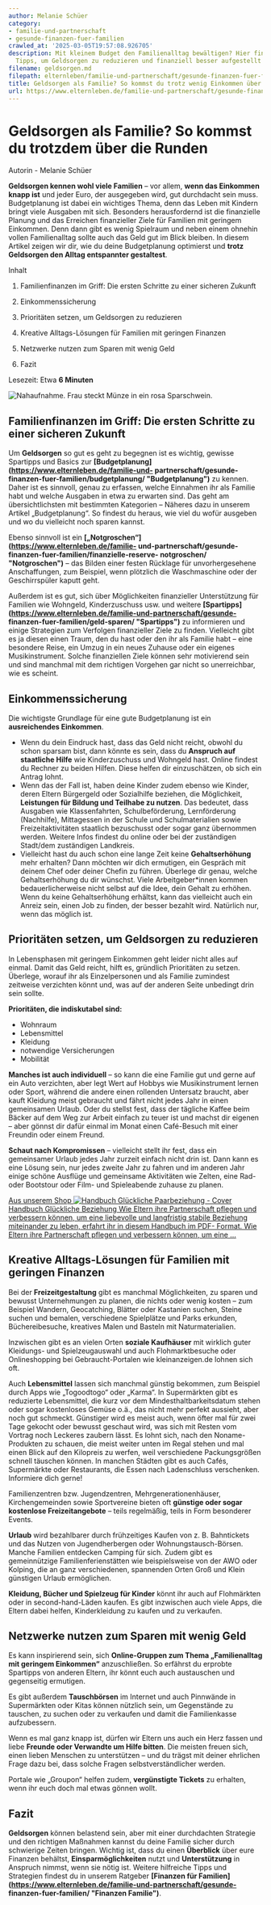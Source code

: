 ```yaml
---
author: Melanie Schüer
category:
- familie-und-partnerschaft
- gesunde-finanzen-fuer-familien
crawled_at: '2025-03-05T19:57:08.926705'
description: Mit kleinem Budget den Familienalltag bewältigen? Hier findest du praktische
  Tipps, um Geldsorgen zu reduzieren und finanziell besser aufgestellt zu sein.
filename: geldsorgen.md
filepath: elternleben/familie-und-partnerschaft/gesunde-finanzen-fuer-familien/geldsorgen.md
title: Geldsorgen als Familie? So kommst du trotz wenig Einkommen über die Runden
url: https://www.elternleben.de/familie-und-partnerschaft/gesunde-finanzen-fuer-familien/geldsorgen/
---
```


#  Geldsorgen als Familie? So kommst du trotzdem über die Runden

Autorin - Melanie Schüer

**Geldsorgen kennen wohl viele Familien** – vor allem, **wenn das Einkommen
knapp ist** und jeder Euro, der ausgegeben wird, gut durchdacht sein muss.
Budgetplanung ist dabei ein wichtiges Thema, denn das Leben mit Kindern bringt
viele Ausgaben mit sich. Besonders herausfordernd ist die finanzielle Planung
und das Erreichen finanzieller Ziele für Familien mit geringem Einkommen. Denn
dann gibt es wenig Spielraum und neben einem ohnehin vollen Familienalltag
sollte auch das Geld gut im Blick bleiben. In diesem Artikel zeigen wir dir,
wie du deine Budgetplanung optimierst und **trotz Geldsorgen den Alltag
entspannter gestaltest**.

Inhalt

1. Familienfinanzen im Griff: Die ersten Schritte zu einer sicheren Zukunft

2. Einkommenssicherung

3. Prioritäten setzen, um Geldsorgen zu reduzieren

4. Kreative Alltags-Lösungen für Familien mit geringen Finanzen

5. Netzwerke nutzen zum Sparen mit wenig Geld

6. Fazit

Lesezeit: Etwa **6 Minuten**

![Nahaufnahme. Frau steckt Münze in ein rosa
Sparschwein.](/fileadmin/_processed_/e/a/csm_Artikel_Geldsorgen_als_Familie__So_kommst_du_trotzdem_u__ber_die_Runden_Canca_klein_c314266201.jpg)

##  Familienfinanzen im Griff: Die ersten Schritte zu einer sicheren Zukunft

Um **Geldsorgen** so gut es geht zu begegnen ist es wichtig, gewisse Spartipps
und Basics zur **[Budgetplanung](https://www.elternleben.de/familie-und-
partnerschaft/gesunde-finanzen-fuer-familien/budgetplanung/ "Budgetplanung")**
zu kennen. Daher ist es sinnvoll, genau zu erfassen, welche Einnahmen ihr als
Familie habt und welche Ausgaben in etwa zu erwarten sind. Das geht am
übersichtlichsten mit bestimmten Kategorien – Näheres dazu in unserem Artikel
„Budgetplanung“. So findest du heraus, wie viel du wofür ausgeben und wo du
vielleicht noch sparen kannst.

Ebenso sinnvoll ist ein **[„Notgroschen“](https://www.elternleben.de/familie-
und-partnerschaft/gesunde-finanzen-fuer-familien/finanzielle-reserve-
notgroschen/ "Notgroschen")** – das Bilden einer festen Rücklage für
unvorhergesehene Anschaffungen, zum Beispiel, wenn plötzlich die Waschmaschine
oder der Geschirrspüler kaputt geht.

Außerdem ist es gut, sich über Möglichkeiten finanzieller Unterstützung für
Familien wie Wohngeld, Kinderzuschuss usw. und weitere
**[Spartipps](https://www.elternleben.de/familie-und-partnerschaft/gesunde-
finanzen-fuer-familien/geld-sparen/ "Spartipps")** zu informieren und einige
Strategien zum Verfolgen finanzieller Ziele zu finden. Vielleicht gibt es ja
diesen einen Traum, den du hast oder den ihr als Familie habt – eine besondere
Reise, ein Umzug in ein neues Zuhause oder ein eigenes Musikinstrument. Solche
finanziellen Ziele können sehr motivierend sein und sind manchmal mit dem
richtigen Vorgehen gar nicht so unerreichbar, wie es scheint.

##  Einkommenssicherung

Die wichtigste Grundlage für eine gute Budgetplanung ist ein **ausreichendes
Einkommen**.

  * Wenn du dein Eindruck hast, dass das Geld nicht reicht, obwohl du schon sparsam bist, dann könnte es sein, dass du **Anspruch auf staatliche Hilfe** wie Kinderzuschuss und Wohngeld hast. Online findest du Rechner zu beiden Hilfen. Diese helfen dir einzuschätzen, ob sich ein Antrag lohnt.
  * Wenn das der Fall ist, haben deine Kinder zudem ebenso wie Kinder, deren Eltern Bürgergeld oder Sozialhilfe beziehen, die Möglichkeit, **Leistungen für Bildung und Teilhabe zu nutzen**. Das bedeutet, dass Ausgaben wie Klassenfahrten, Schulbeförderung, Lernförderung (Nachhilfe), Mittagessen in der Schule und Schulmaterialien sowie Freizeitaktivitäten staatlich bezuschusst oder sogar ganz übernommen werden. Weitere Infos findest du online oder bei der zuständigen Stadt/dem zuständigen Landkreis.
  * Vielleicht hast du auch schon eine lange Zeit keine **Gehaltserhöhung** mehr erhalten? Dann möchten wir dich ermutigen, ein Gespräch mit deinem Chef oder deiner Chefin zu führen. Überlege dir genau, welche Gehaltserhöhung du dir wünschst. Viele Arbeitgeber*innen kommen bedauerlicherweise nicht selbst auf die Idee, dein Gehalt zu erhöhen. Wenn du keine Gehaltserhöhung erhältst, kann das vielleicht auch ein Anreiz sein, einen Job zu finden, der besser bezahlt wird. Natürlich nur, wenn das möglich ist.

##  Prioritäten setzen, um Geldsorgen zu reduzieren

In Lebensphasen mit geringem Einkommen geht leider nicht alles auf einmal.
Damit das Geld reicht, hilft es, gründlich Prioritäten zu setzen. Überlege,
worauf ihr als Einzelpersonen und als Familie zumindest zeitweise verzichten
könnt und, was auf der anderen Seite unbedingt drin sein sollte.

**Prioritäten, die indiskutabel sind:**

  * Wohnraum
  * Lebensmittel
  * Kleidung
  * notwendige Versicherungen
  * Mobilität

**Manches ist auch individuell** – so kann die eine Familie gut und gerne auf
ein Auto verzichten, aber legt Wert auf Hobbys wie Musikinstrument lernen oder
Sport, während die andere einen rollenden Untersatz braucht, aber kauft
Kleidung meist gebraucht und fährt nicht jedes Jahr in einen gemeinsamen
Urlaub. Oder du stellst fest, dass der tägliche Kaffee beim Bäcker auf dem Weg
zur Arbeit einfach zu teuer ist und machst dir eigenen – aber gönnst dir dafür
einmal im Monat einen Café-Besuch mit einer Freundin oder einem Freund.

**Schaut nach Kompromissen** – vielleicht stellt ihr fest, dass ein
gemeinsamer Urlaub jedes Jahr zurzeit einfach nicht drin ist. Dann kann es
eine Lösung sein, nur jedes zweite Jahr zu fahren und im anderen Jahr einige
schöne Ausflüge und gemeinsame Aktivitäten wie Zelten, eine Rad- oder
Bootstour oder Film- und Spieleabende zuhause zu planen.

[ Aus unserem Shop ![Handbuch Glückliche Paarbeziehung -
Cover](/fileadmin/_processed_/8/3/csm_Handbuch_Paarbeziehung_teaser_5b28f37a16.png)
Handbuch Glückliche Beziehung Wie Eltern ihre Partnerschaft pflegen und
verbessern können, um eine liebevolle und langfristig stabile Beziehung
miteinander zu leben, erfahrt ihr in diesem Handbuch im PDF- Format. Wie
Eltern ihre Partnerschaft pflegen und verbessern können, um eine …
](/shop/glueckliche-beziehung/)

##  Kreative Alltags-Lösungen für Familien mit geringen Finanzen

Bei der **Freizeitgestaltung** gibt es manchmal Möglichkeiten, zu sparen und
bewusst Unternehmungen zu planen, die nichts oder wenig kosten – zum Beispiel
Wandern, Geocatching, Blätter oder Kastanien suchen, Steine suchen und
bemalen, verschiedene Spielplätze und Parks erkunden, Büchereibesuche,
kreatives Malen und Basteln mit Naturmaterialien.

Inzwischen gibt es an vielen Orten **soziale Kaufhäuser** mit wirklich guter
Kleidungs- und Spielzeugauswahl und auch Flohmarktbesuche oder Onlineshopping
bei Gebraucht-Portalen wie kleinanzeigen.de lohnen sich oft.

Auch **Lebensmittel** lassen sich manchmal günstig bekommen, zum Beispiel
durch Apps wie „Togoodtogo“ oder „Karma“. In Supermärkten gibt es reduzierte
Lebensmittel, die kurz vor dem Mindesthaltbarkeitsdatum stehen oder sogar
kostenloses Gemüse o.ä., das nicht mehr perfekt aussieht, aber noch gut
schmeckt. Günstiger wird es meist auch, wenn öfter mal für zwei Tage gekocht
oder bewusst geschaut wird, was sich mit Resten vom Vortrag noch Leckeres
zaubern lässt. Es lohnt sich, nach den Noname-Produkten zu schauen, die meist
weiter unten im Regal stehen und mal einen Blick auf den Kilopreis zu werfen,
weil verschiedene Packungsgrößen schnell täuschen können. In manchen Städten
gibt es auch Cafés, Supermärkte oder Restaurants, die Essen nach Ladenschluss
verschenken. Informiere dich gerne!

Familienzentren bzw. Jugendzentren, Mehrgenerationenhäuser, Kirchengemeinden
sowie Sportvereine bieten oft **günstige oder sogar kostenlose
Freizeitangebote** – teils regelmäßig, teils in Form besonderer Events.

**Urlaub** wird bezahlbarer durch frühzeitiges Kaufen von z. B. Bahntickets
und das Nutzen von Jugendherbergen oder Wohnungstausch-Börsen. Manche Familien
entdecken Camping für sich. Zudem gibt es gemeinnützige Familienferienstätten
wie beispielsweise von der AWO oder Kolping, die an ganz verschiedenen,
spannenden Orten Groß und Klein günstigen Urlaub ermöglichen.

**Kleidung, Bücher und Spielzeug für Kinder** könnt ihr auch auf Flohmärkten
oder in second-hand-Läden kaufen. Es gibt inzwischen auch viele Apps, die
Eltern dabei helfen, Kinderkleidung zu kaufen und zu verkaufen.

##  Netzwerke nutzen zum Sparen mit wenig Geld

Es kann inspirierend sein, sich **Online-Gruppen zum Thema „Familienalltag mit
geringem Einkommen“** anzuschließen. So erfährst du erprobte Spartipps von
anderen Eltern, ihr könnt euch auch austauschen und gegenseitig ermutigen.

Es gibt außerdem **Tauschbörsen** im Internet und auch Pinnwände in
Supermärkten oder Kitas können nützlich sein, um Gegenstände zu tauschen, zu
suchen oder zu verkaufen und damit die Familienkasse aufzubessern.

Wenn es mal ganz knapp ist, dürfen wir Eltern uns auch ein Herz fassen und
liebe **Freunde oder Verwandte um Hilfe bitten**. Die meisten freuen sich,
einen lieben Menschen zu unterstützen – und du trägst mit deiner ehrlichen
Frage dazu bei, dass solche Fragen selbstverständlicher werden.

Portale wie „Groupon“ helfen zudem, **vergünstigte Tickets** zu erhalten, wenn
ihr euch doch mal etwas gönnen wollt.

##  Fazit

**Geldsorgen** können belastend sein, aber mit einer durchdachten Strategie
und den richtigen Maßnahmen kannst du deine Familie sicher durch schwierige
Zeiten bringen. Wichtig ist, dass du einen **Überblick** über eure Finanzen
behältst, **Einsparmöglichkeiten** nutzt und **Unterstützung** in Anspruch
nimmst, wenn sie nötig ist. Weitere hilfreiche Tipps und Strategien findest du
in unserem Ratgeber **[Finanzen für
Familien](https://www.elternleben.de/familie-und-partnerschaft/gesunde-
finanzen-fuer-familien/ "Finanzen Familie")**.

